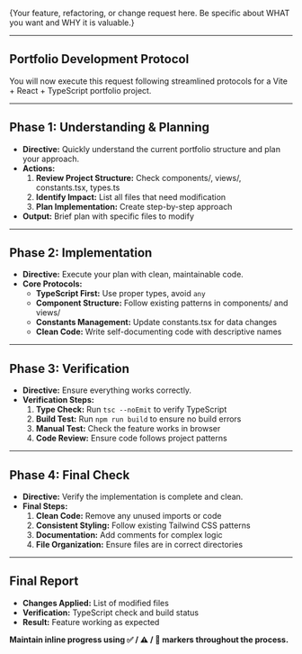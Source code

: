 {Your feature, refactoring, or change request here. Be specific about WHAT you want and WHY it is valuable.}

---

## **Portfolio Development Protocol**

You will now execute this request following streamlined protocols for a Vite + React + TypeScript portfolio project.

---

## **Phase 1: Understanding & Planning**

- **Directive:** Quickly understand the current portfolio structure and plan your approach.
- **Actions:**
  1. **Review Project Structure:** Check components/, views/, constants.tsx, types.ts
  2. **Identify Impact:** List all files that need modification
  3. **Plan Implementation:** Create step-by-step approach
- **Output:** Brief plan with specific files to modify

---

## **Phase 2: Implementation**

- **Directive:** Execute your plan with clean, maintainable code.
- **Core Protocols:**
  - **TypeScript First:** Use proper types, avoid `any`
  - **Component Structure:** Follow existing patterns in components/ and views/
  - **Constants Management:** Update constants.tsx for data changes
  - **Clean Code:** Write self-documenting code with descriptive names

---

## **Phase 3: Verification**

- **Directive:** Ensure everything works correctly.
- **Verification Steps:**
  1. **Type Check:** Run `tsc --noEmit` to verify TypeScript
  2. **Build Test:** Run `npm run build` to ensure no build errors
  3. **Manual Test:** Check the feature works in browser
  4. **Code Review:** Ensure code follows project patterns

---

## **Phase 4: Final Check**

- **Directive:** Verify the implementation is complete and clean.
- **Final Steps:**
  1. **Clean Code:** Remove any unused imports or code
  2. **Consistent Styling:** Follow existing Tailwind CSS patterns
  3. **Documentation:** Add comments for complex logic
  4. **File Organization:** Ensure files are in correct directories

---

## **Final Report**

- **Changes Applied:** List of modified files
- **Verification:** TypeScript check and build status
- **Result:** Feature working as expected

**Maintain inline progress using ✅ / ⚠️ / 🚧 markers throughout the process.**

